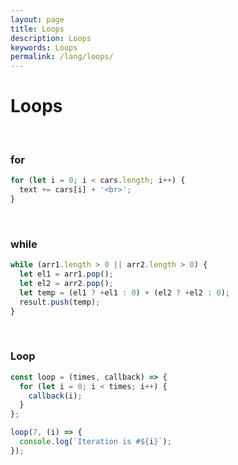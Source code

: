 ```yaml
---
layout: page
title: Loops
description: Loops
keywords: Loops
permalink: /lang/loops/
---
```


# Loops

<br/>

### for

```js
for (let i = 0; i < cars.length; i++) {
  text += cars[i] + '<br>';
}
```

<br/>

### while

```js
while (arr1.length > 0 || arr2.length > 0) {
  let el1 = arr1.pop();
  let el2 = arr2.pop();
  let temp = (el1 ? +el1 : 0) + (el2 ? +el2 : 0);
  result.push(temp);
}
```

<br/>

### Loop

```js
const loop = (times, callback) => {
  for (let i = 0; i < times; i++) {
    callback(i);
  }
};

loop(7, (i) => {
  console.log(`Iteration is #${i}`);
});
```
